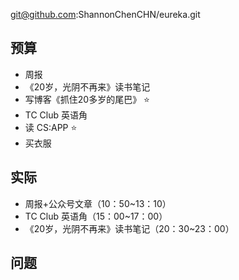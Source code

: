 
git@github.com:ShannonChenCHN/eureka.git


## 预算


- 周报
- 《20岁，光阴不再来》读书笔记
- 写博客《抓住20多岁的尾巴》 ⭐️
- TC Club 英语角
- 读 CS:APP ⭐️
- 买衣服

## 实际

- 周报+公众号文章（10：50~13：10）
- TC Club 英语角（15：00~17：00）
- 《20岁，光阴不再来》读书笔记（20：30~23：00）

## 问题


